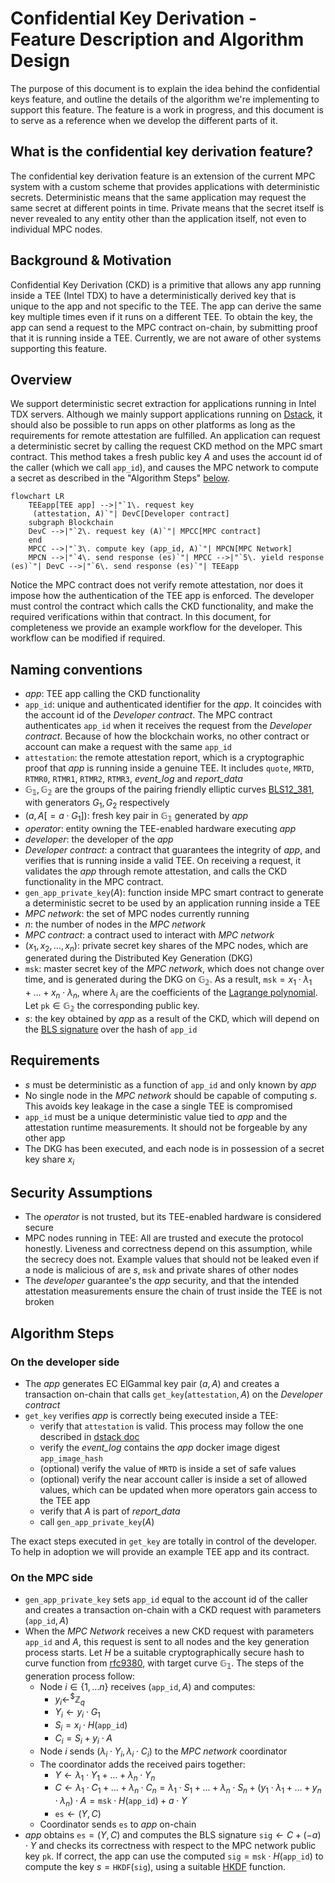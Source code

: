 # Confidential Key Derivation - Feature Description and Algorithm Design

The purpose of this document is to explain the idea behind the confidential keys
feature, and outline the details of the algorithm we're implementing to support
this feature. The feature is a work in progress, and this document is to serve
as a reference when we develop the different parts of it.

## What is the confidential key derivation feature?

The confidential key derivation feature is an extension of the current MPC
system with a custom scheme that provides applications with
deterministic secrets. Deterministic means that the same
application may request the same secret at different points in time. Private
means that the secret itself is never revealed to any entity other than the
application itself, not even to individual MPC nodes.

## Background & Motivation

Confidential Key Derivation (CKD) is a primitive that allows any app running
inside a TEE (Intel TDX) to have a deterministically derived key that is unique
to the app and not specific to the TEE. The app can derive the same key multiple
times even if it runs on a different TEE. To obtain the key, the app can send a
request to the MPC contract on-chain, by submitting proof that it is running
inside a TEE. Currently, we are not aware of other systems supporting this
feature.

## Overview

We support deterministic secret extraction for applications running in Intel TDX
servers. Although we mainly support applications running on
[Dstack](https://github.com/Dstack-TEE/dstack), it should also be possible to
run apps on other platforms as long as the requirements for remote attestation
are fulfilled. An application can request a deterministic secret by calling
the request CKD method on the MPC smart contract. This method takes
a fresh public key $A$ and uses the account id of the caller (which we call
$`\texttt{app\_id}`$), and causes the MPC network to compute a secret as
described in the "Algorithm Steps" [below](#algorithm-steps).

```mermaid
flowchart LR
    TEEapp[TEE app] -->|"`1\. request key
     (attestation, A)`"| DevC[Developer contract]
    subgraph Blockchain
    DevC -->|"`2\. request key (A)`"| MPCC[MPC contract]
    end
    MPCC -->|"`3\. compute key (app_id, A)`"| MPCN[MPC Network]
    MPCN -->|"`4\. send response (es)`"| MPCC -->|"`5\. yield response (es)`"| DevC -->|"`6\. send response (es)`"| TEEapp

```

Notice the MPC contract does not verify remote attestation, nor does it impose
how the authentication of the TEE app is enforced. The developer must control
the contract which calls the CKD functionality, and make the required
verifications within that contract. In this document, for completeness we
provide an example workflow for the developer. This workflow can be modified if
required.

## Naming conventions

- *app*: TEE app calling the CKD functionality
- $`\texttt{app\_id}`$: unique and authenticated identifier for the *app*. It
  coincides with the account id of the *Developer contract*. The MPC contract
  authenticates $`\texttt{app\_id}`$ when it receives the request from the
  *Developer contract*. Because of how the blockchain works, no other contract
  or account can make a request with the same $`\texttt{app\_id}`$
- $`\texttt{attestation}`$: the remote attestation report, which is a
  cryptographic proof that *app* is running inside a genuine TEE. It includes
  $\texttt{quote}$, $\texttt{MRTD}$, $\texttt{RTMR0}$, $\texttt{RTMR1}$,
  $\texttt{RTMR2}$, $\texttt{RTMR3}$, *event_log* and *report_data*
- $`\mathbb{G_1}, \mathbb{G_2}`$ are the groups of the pairing friendly elliptic
  curves [BLS12_381](https://electriccoin.co/blog/new-snark-curve/), with
  generators $`G_1, G_2`$ respectively
- $`(a,A[=a \cdot G_1])`$: fresh key pair in $`\mathbb{G_1}`$ generated by *app*
- *operator*: entity owning the TEE-enabled hardware executing *app*
- *developer*: the developer of the *app*
- *Developer contract*: a contract that guarantees the integrity of *app*,
  and verifies that is running inside a valid TEE. On receiving a request, it validates
  the *app* through remote attestation, and calls the CKD functionality in the
  MPC contract.
- $`\texttt{gen\_app\_private\_key}(A)`$: function inside MPC smart contract to
  generate a deterministic secret to be used by an application running inside a
  TEE
- *MPC network*: the set of MPC nodes currently running
- $n$: the number of nodes in the *MPC network*
- *MPC contract*: a contract used to interact with *MPC network*
- $`(x_1, x_2, \ldots, x_n)`$: private secret key shares of the MPC nodes, which
  are generated during the Distributed Key Generation (DKG)
- $`\texttt{msk}`$: master secret key of the *MPC network*, which does not
  change over time, and is generated during the DKG on $`\mathbb{G_2}`$.
   As a result, $`\texttt{msk}
  = x_1 \cdot λ_1 + \ldots + x_n \cdot λ_n`$, where $λ_i$ are the coefficients
  of the
  [Lagrange polynomial](https://en.wikipedia.org/wiki/Lagrange_polynomial). Let
  $`\texttt{pk} \in \mathbb{G_2}`$ the corresponding public key.
- $`s`$: the key obtained by *app* as a result of the CKD, which will depend
  on the [BLS signature](https://en.wikipedia.org/wiki/BLS_digital_signature) over
  the hash of $`\texttt{app\_id}`$

## Requirements

- $`s`$ must be deterministic as a function of $`\texttt{app\_id}`$ and only
  known by *app*
- No single node in the *MPC network* should be capable of computing $`s`$. This
avoids key leakage in the case a single TEE is compromised
- $`\texttt{app\_id}`$ must be a unique deterministic value tied to *app* and
the attestation runtime measurements. It should not be forgeable by any other
app
- The DKG has been executed, and each node is in possession of a secret key
  share $x_i$

## Security Assumptions

- The *operator* is not trusted, but its TEE-enabled hardware is considered
  secure
- MPC nodes running in TEE: All are trusted and execute the protocol honestly.
  Liveness and correctness depend on this assumption, while the secrecy does
  not. Example values that should not be leaked even if a node is malicious of
  are $`s`$, $`\texttt{msk}`$ and private shares of other nodes
- The *developer* guarantee's the *app* security, and that the intended
attestation measurements ensure the chain of trust inside the TEE is not broken

## Algorithm Steps

### On the developer side

- The *app* generates EC ElGammal key pair $`(a, A)`$ and creates a transaction
  on-chain that calls $`\texttt{get\_key}(\texttt{attestation},A)`$ on the
  *Developer contract*
- $`\texttt{get\_key}`$ verifies *app* is correctly being executed inside a TEE:
  - verify that $`\texttt{attestation}`$ is valid. This process may follow the one described in [dstack
  doc](https://github.com/Dstack-TEE/dstack/blob/6b77340cf530b4532c5815039a74bb3a60302378/attestation.md)
  - verify the *event_log* contains the *app* docker image digest
    $`\texttt{app\_image\_hash}`$
  - (optional) verify the value of $`\texttt{MRTD}`$ is inside a set of safe
    values
  - (optional) verify the near account caller is inside a set of allowed values,
    which can be updated when more operators gain access to the TEE app
  - verify that $`A`$ is part of *report_data*
  - call $`\texttt{gen\_app\_private\_key}(A)`$

The exact steps executed in $`\texttt{get\_key}`$ are totally in control of the
developer. To help in adoption we will provide an example TEE app and its
contract.

### On the MPC side

- $`\texttt{gen\_app\_private\_key}`$ sets $`\texttt{app\_id}`$ equal to the
  account id of the caller and creates a transaction on-chain with a CKD
  request with parameters $`(\texttt{app\_id},A)`$
- When the *MPC Network* receives a new CKD request with parameters
  $`\texttt{app\_id}`$ and $`A`$, this request is sent to all nodes and the key
  generation process starts. Let $`H`$ be a suitable cryptographically secure
  hash to curve function from
  [rfc9380](https://datatracker.ietf.org/doc/rfc9380/), with target curve
  $`\mathbb{G_1}`$. The steps of the generation process follow:
  - Node $`i\in \{1, \ldots n\}`$ receives $`(\texttt{app\_id}, A)`$ and
    computes:
    - $`y_i  \gets^{\$} \mathbb{Z}_q`$
    - $`Y_i \gets y_i \cdot G_1`$
    - $`S_i = x_i \cdot H(\texttt{app\_id})`$
    - $`C_i =  S_i + y_i \cdot A`$
  - Node $`i`$ sends $`(λ_i \cdot Y_i, λ_i \cdot C_i)`$ to the *MPC network*
    coordinator
  - The coordinator adds the received pairs together:
    - $`Y \gets λ_1 \cdot Y_1 + \ldots + λ_n \cdot Y_n`$
    - $`C \gets λ_1 \cdot C_1 + \ldots + λ_n \cdot C_n = λ_1 \cdot S_1 + \ldots +
    λ_n \cdot S_n + ({y_1 \cdot λ_1 + \ldots + y_n \cdot λ_n }) \cdot A =
    \texttt{msk} \cdot H(\texttt{app\_id}) + a \cdot Y`$
    - $`\texttt{es} \gets (Y, C) `$
  - Coordinator sends $`\texttt{es}`$ to *app* on-chain
- *app* obtains $`\texttt{es} = (Y, C)`$ and computes the BLS signature
  $`\texttt{sig} \gets C + (- a) \cdot  Y`$ and checks its correctness with
  respect to the MPC network public key $`\texttt{pk}`$. If correct, the app can
  use the computed $`\texttt{sig} = \texttt{msk} \cdot H(\texttt{app\_id})`$ to
  compute the key $`s = \texttt{HKDF}(\texttt{sig})`$, using a suitable
  [HKDF](https://en.wikipedia.org/wiki/HKDF) function.
